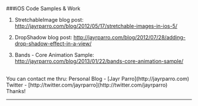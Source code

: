 ###iOS Code Samples & Work

1. StretchableImage blog post: <http://jayrparro.com/blog/2012/05/17/stretchable-images-in-ios-5/>

2. DropShadow blog post: <http://jayrparro.com/blog/2012/07/28/adding-drop-shadow-effect-in-a-view/>  

3. Bands - Core Animation Sample: <http://jayrparro.com/blog/2013/01/22/bands-core-animation-sample/>
  
<br/>
You can contact me thru:   
Personal Blog - [Jayr Parro](http://jayrparro.com)  
Twitter - [http://twitter.com/jayrparro](http://twitter.com/jayrparro)  
    
<br/>
Thanks!


-----------
